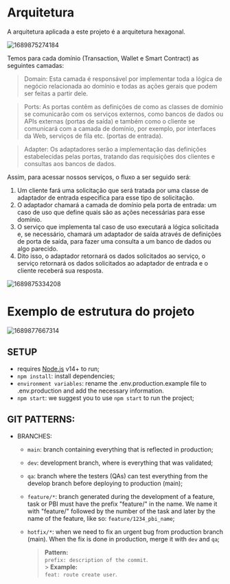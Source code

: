# Arquitetura

A arquitetura aplicada a este projeto é a arquitetura hexagonal.

![1689875274184](image/README/1689875274184.png)

Temos para cada domínio (Transaction, Wallet e Smart Contract) as seguintes camadas:

> Domain: Esta camada é responsável por implementar toda a lógica de negócio relacionada ao domínio e todas as ações gerais que podem ser feitas a partir dele.

> Ports: As portas contêm as definições de como as classes de domínio se comunicarão com os serviços externos, como bancos de dados ou APIs externas (portas de saída) e também como o cliente se comunicará com a camada de domínio, por exemplo, por interfaces da Web, serviços de fila etc. (portas de entrada).

> Adapter: Os adaptadores serão a implementação das definições estabelecidas pelas portas, tratando das requisições dos clientes e consultas aos bancos de dados.

Assim, para acessar nossos serviços, o fluxo a ser seguido será:

1. Um cliente fará uma solicitação que será tratada por uma classe de adaptador de entrada específica para esse tipo de solicitação.
2. O adaptador chamará a camada de domínio pela porta de entrada: um caso de uso que define quais são as ações necessárias para esse domínio.
3. O serviço que implementa tal caso de uso executará a lógica solicitada e, se necessário, chamará um adaptador de saída através de definições de porta de saída, para fazer uma consulta a um banco de dados ou algo parecido.
4. Dito isso, o adaptador retornará os dados solicitados ao serviço, o serviço retornará os dados solicitados ao adaptador de entrada e o cliente receberá sua resposta.

![1689875334208](image/README/1689875334208.png)

# Exemplo de estrutura do projeto

![1689877667314](image/README/1689877667314.png)

## SETUP

- requires [Node.js](https://nodejs.org/) v14+ to run;
- `npm install`: install dependencies;
- `environment variables`: rename the .env.production.example file to .env.production and add the necessary information.
- `npm start`: we suggest you to use `npm start` to run the project;

## GIT PATTERNS:

- BRANCHES:

  - `main`: branch containing everything that is reflected in production;
  - `dev`: development branch, where is everything that was validated;
  - `qa`: branch where the testers (QAs) can test everything from the develop branch before deploying to production (main);
  - `feature/*`: branch generated during the development of a feature, task or PBI must have the prefix "feature/" in the name. We name it with "feature/" followed by the number of the task and later by the name of the feature, like so: `feature/1234_pbi_name`;
  - `hotfix/*`: when we need to fix an urgent bug from production branch (main). When the fix is done in production, merge it with `dev` and `qa`;

    > **Pattern:**<br>`prefix: description of the commit`.<br> > **Example:**<br>`feat: route create user`.<br>
